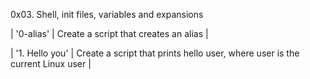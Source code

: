 0x03. Shell, init files, variables and expansions

| '0-alias' | Create a script that creates an alias |

| '1. Hello you' | Create a script that prints hello user, where user is the current Linux user |

